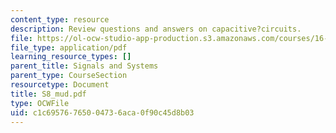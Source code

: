 ```yaml
---
content_type: resource
description: Review questions and answers on capacitive?circuits.
file: https://ol-ocw-studio-app-production.s3.amazonaws.com/courses/16-01-unified-engineering-i-ii-iii-iv-fall-2005-spring-2006/c1c69576765004736aca0f90c45d8b03_S8_mud.pdf
file_type: application/pdf
learning_resource_types: []
parent_title: Signals and Systems
parent_type: CourseSection
resourcetype: Document
title: S8_mud.pdf
type: OCWFile
uid: c1c69576-7650-0473-6aca-0f90c45d8b03
---
```

